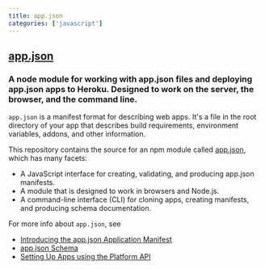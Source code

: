 ```yaml
---
title: app.json
categories: ['javascript']
---
```

## [app.json](https://github.com/app-json/app.json)

### A node module for working with app.json files and deploying app.json apps to Heroku. Designed to work on the server, the browser, and the command line.


`app.json` is a manifest format for describing web apps. It's a file in the root
directory of your app that describes build requirements, environment variables, addons,
and other information.

This repository contains the source for an npm module called
[app.json](https://www.npmjs.org/package/app.json), which has many facets:

- A JavaScript interface for creating, validating, and producing app.json manifests.
- A module that is designed to work in browsers and Node.js.
- A command-line interface (CLI) for cloning apps, creating manifests, and producing schema documentation.

For more info about `app.json`, see

- [Introducing the app.json Application Manifest](https://blog.heroku.com/archives/2014/5/22/introducing_the_app_json_application_manifest)
- [app.json Schema](https://devcenter.heroku.com/articles/app-json-schema)
- [Setting Up Apps using the Platform API](https://devcenter.heroku.com/articles/setting-up-apps-using-the-heroku-platform-api)